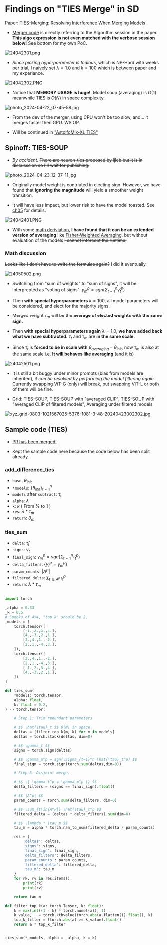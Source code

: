 # Findings on "TIES Merge" in SD #

Paper: [TIES-Merging: Resolving Interference When Merging Models](https://arxiv.org/abs/2306.01708)

- [Merger code](https://github.com/ljleb/sd-mecha/blob/main/sd_mecha/__init__.py#L139-L167) is directly referring to the Algorithm session in the paper. **This algo expression is not even matched with the verbose session below!** See bottom for my own PoC.

![24042301.png](./img/24042301.png)

- *Since picking hyperparameter is tedious*, which is NP-Hard with weeks per trial, I naively set $\lambda=1.0$ and $k=100$ which is between paper and my experiance.

![24042302.PNG](./img/24042302.PNG)

- Notice that **MEMORY USAGE is huge!**. Model soup (averaging) is $O(1)$ meanwhile TIES is $O(N)$ in space complexity.

![photo_2024-04-22_07-45-58.jpg](./img/photo_2024-04-22_07-45-58.jpg)

- From the dev of the merger, using CPU won't be too slow, and... it merges faster then GPU. WS OP.

- Will be continued in ["AstolfoMix-XL TIES"](../ch05/README_XL.MD)

## Spinoff: TIES-SOUP ##

- *By accident.* ~~There are neuron-ties proposed by ljleb but it is in discusssion so I'll wait for publishing.~~

![photo_2024-04-23_12-37-11.jpg](./img/photo_2024-04-23_12-37-11.jpg)

- Originally model weight is contriuted in electing sign. However, we have found that **ignoring the magnitude** will yield a smoother weight transition.

- It will have less impact, but lower risk to have the model toasted. See [ch05](../ch05/README_XL.MD#ties-challenge-hyperparameter-tuning) for details.

![24042401.PNG](./img/24042401.PNG)

- With some [math deriviation](https://www.quora.com/What-is-the-meaning-of-derivation-in-mathematics-What-are-its-types-and-examples-to-understand-it-better), **I have found that it can be an extended version of averaging** like [Fisher-Weighted Averaging](https://arxiv.org/abs/2111.09832), but without evaluation of the models ~~I cannot intercept the runtime.~~

### Math discussion ###

~~Looks like I don't have to write the formulas again?~~ I did it eventually.

![24050502.png](./img/24050502.png)

- Switching from "sum of weights" to "sum of signs", it will be interprepted as "voting of signs". $\gamma_m^p = sgn(\Sigma_{t=1}^n \hat{\gamma}_t^p)$

- Then **with special hyperparameters** $k=100%$, all model parameters will be considered, and elect for the majority signs.

- Merged weight $\tau_m$ will be the **average of elected weights with the same sign.**

- Then **with special hyperparameters again** $\lambda=1.0$, **we have added back what we have subtracted.** $\tau_t$ and $\tau_m$ are **in the same scale.**

- Since $\tau_t$ is **forced to be in scale with** $\theta_{averaging}-\theta_{init}$, now $\tau_m$ is also at the same scale i.e. **It will behaves like averaging** (and it is)

![24042501.png](./img/24042501.png)

- It is still a bit buggy under minor prompts (bias from models are inherited), *it can be resolved by performing the model filtering again.* Currently swapping ViT-G (only) will break, but swapping ViT-L or both of them will be fine.

- Grid: TIES-SOUP, TIES-SOUP with "averaged CLIP", TIES-SOUP with "averaged CLIP of filtered models", Averaging under filtered models

![xyz_grid-0803-1021567025-5376-1081-3-48-20240423002302.jpg](../ch05/img/xyz_grid-0803-1021567025-5376-1081-3-48-20240423002302.jpg)

## Sample code (TIES) ##

- [PR has been merged!](https://github.com/ljleb/sd-mecha/pull/24)

- Kept the sample code here because the code below has been split already. 

### add_difference_ties ###
- `base`: $\theta_{init}$
- `*models`: $\{\theta_{init}\}_{t=1}^n$
- `models` after `subtract`: $\tau_t$
- `alpha`: $\lambda$
- `k`: $k$ ( From $\%$ to $1$ )
- `res`: $\lambda * \tau_m$
- `return`: $\theta_m$
### ties_sum ###
- `delta`: $\hat{\tau}_t$
- `signs`: $\gamma_t$
- `final_sign`: $\gamma_m^p = sgn(\Sigma_{t=1}^n \hat{\tau}_t^p)$
- `delta_filters`: $\{ \gamma_t^p = \gamma_m^p \}$
- `param_counts`: $|A^p|$
- `filtered_delta`: $\sum_{t\in{A^p}} \hat{\tau}_t^p$
- `return`: $\lambda * \tau_m$

```py

import torch

_alpha = 0.33
_k = 0.5
# Sudoku of 4x4, "top k" should be 2.
_models = [
    torch.tensor([    
        [-1.,2.,3.,4.],
        [4.,-3.,2.,1.],
        [3.,4.,1.,-2.],
        [2.,1.,-4.,3.],
    ]),
    torch.tensor([        
        [3.,4.,1.,-2.],
        [2.,1.,-4.,3.],
        [-1.,2.,3.,4.],
        [4.,-3.,2.,1.],
    ])
]

def ties_sum(  
    *models: torch.tensor,
    alpha: float,
    k: float = 0.2,
) -> torch.tensor:

    # Step 1: Trim redundant parameters

    # $$ \hat{\tau}_t $$ O(N) in space
    deltas = [filter_top_k(m, k) for m in models]
    deltas = torch.stack(deltas, dim=0)

    # $$ \gamma_t $$ 
    signs = torch.sign(deltas)

    # $$ \gamma_m^p = sgn(\Sigma_{t=1}^n \hat{\tau}_t^p) $$
    final_sign = torch.sign(torch.sum(deltas,dim=0)) 

    # Step 3: Disjoint merge.

    # $$ \{ \gamma_t^p = \gamma_m^p \} $$
    delta_filters = (signs == final_sign).float()

    # $$ |A^p| $$
    param_counts = torch.sum(delta_filters, dim=0)

    # $$ \sum_{t\in{A^P}} \hat{\tau}_t^p $$
    filtered_delta = (deltas * delta_filters).sum(dim=0)

    # $$ \lambda * \tau_m $$
    tau_m = alpha * torch.nan_to_num(filtered_delta / param_counts)

    res = {
        'deltas': deltas,
        'signs': signs,
        'final_sign': final_sign,
        'delta_filters': delta_filters,
        'param_counts': param_counts,
        'filtered_delta': filtered_delta,
        'tau_m': tau_m
    }
    for rk, rv in res.items():
        print(rk)
        print(rv)

    return tau_m

def filter_top_k(a: torch.Tensor, k: float):
    k = max(int((1 - k) * torch.numel(a)), 1)
    k_value, _ = torch.kthvalue(torch.abs(a.flatten()).float(), k)
    top_k_filter = (torch.abs(a) >= k_value).float()
    return a * top_k_filter


ties_sum(*_models, alpha = _alpha, k =_k)
```
